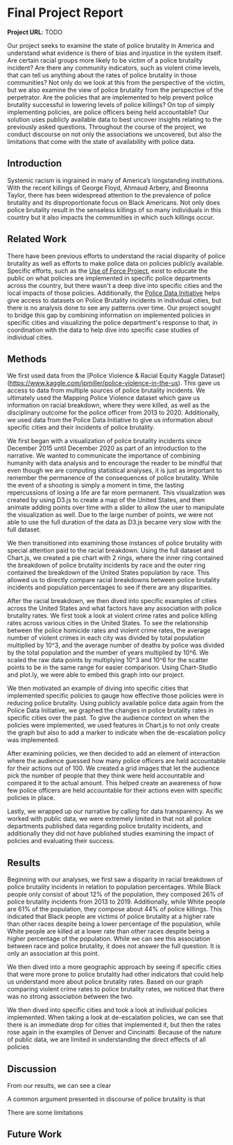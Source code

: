 # Final Project Report

**Project URL**: TODO

Our project seeks to examine the state of police brutality in America and understand what evidence is there of bias and injustice in the system itself. Are certain racial groups more likely to be victim of a police brutality incident? Are there any community indicators, such as violent crime levels, that can tell us anything about the rates of police brutality in those communities? Not only do we look at this from the perspective of the victim, but we also examine the view of police brutality from the perspective of the perpetrator. Are the policies that are implemented to help prevent police brutality successful in lowering levels of police killings? On top of simply implementing policies, are police officers being held accountable?
Our solution uses publicly available data to best uncover insights relating to the previously asked questions. Throughout the course of the project, we conduct discourse on not only the associations we uncovered, but also the limitations that come with the state of availability with police data.

## Introduction

Systemic racism is ingrained in many of America’s longstanding institutions. With the recent killings of George Floyd, Ahmaud Arbery, and Breonna Taylor, there has been widespread attention to the prevalence of police brutality and its disproportionate focus on Black Americans. Not only does police brutality result in the senseless killings of so many individuals in this country but it also impacts the communities in which such killings occur. 

## Related Work

There have been previous efforts to understand the racial disparity of police brutality as well as efforts to make police data on policies publicly available. Specific efforts, such as the [Use of Force Project](http://useofforceproject.org/#project), exist to educate the public on what policies are implemented in specific police departments across the country, but there wasn't a deep dive into specific cities and the local impacts of those policies. Additionally, the [Police Data Initiative](https://www.policedatainitiative.org/) helps give access to datasets on Police Brutality incidents in individual cities, but there is no analysis done to see any patterns over time. Our project sought to bridge this gap by combining information on implemented policies in specific cities and visualizing the police department's response to that, in coordination with the data to help dive into specific case studies of individual cities.

## Methods

We first used data from the [Police Violence & Racial Equity Kaggle Dataset] (https://www.kaggle.com/jpmiller/police-violence-in-the-us). This gave us access to data from multiple sources of police brutality incidents. We ultimately used the Mapping Police Violence dataset which gave us information on racial breakdown, where they were killed, as well as the disciplinary outcome for the police officer from 2013 to 2020. Additionally, we used data from the Police Data Initiative to give us information about specific cities and their incidents of police brutality.

We first began with a visualization of police brutality incidents since December 2015 until December 2020 as part of an introduction to the narrative. We wanted to communicate the importance of combining humanity with data analysis and to encourage the reader to be mindful that even though we are computing statistical analyses, it is just as important to remember the permanence of the consequences of police brutality. While the event of a shooting is simply a moment in time, the lasting repercussions of losing a life are far more permanent. This visualization was created by using D3.js to create a map of the United States, and then animate adding points over time with a slider to allow the user to manipulate the visualization as well. Due to the large number of points, we were not able to use the full duration of the data as D3.js became very slow with the full dataset.

We then transitioned into examining those instances of police brutality with special attention paid to the racial breakdown. Using the full dataset and Chart.js, we created a pie chart with 2 rings, where the inner ring contained the breakdown of police brutality incidents by race and the outer ring contained the breakdown of the United States population by race. This allowed us to directly compare racial breakdowns between police brutality incidents and population percentages to see if there are any disparities.

After the racial breakdown, we then dived into specific examples of cities across the United States and what factors have any association with police brutality rates. We first took a look at violent crime rates and police killing rates across various cities in the United States. To see the relationship between the police homicide rates and violent crime rates, the average number of violent crimes in each city was divided by total population multiplied by 10^3, and the average number of deaths by police was divided by the total population and the number of years multiplied by 10^6. We scaled the raw data points by multiplying 10^3 and 10^6 for the scatter points to be in the same range for easier comparison. Using Chart-Studio and plot.ly, we were able to embed this graph into our project.

We then motivated an example of diving into specific cities that implemented specific policies to gauge how effective those policies were in reducing police brutality. Using publicly available police data again from the Police Data Initiative, we graphed the changes in police brutality rates in specific cities over the past. To give the audience context on when the policies were implemented, we used features in Chart.js to not only create the graph but also to add a marker to indicate when the de-escalation policy was implemented.

After examining policies, we then decided to add an element of interaction where the audience guessed how many police officers are held accountable for their actions out of 100. We created a grid images that let the audience pick the number of people that they think were held accountable and compared it to the actual amount. This helped create an awareness of how few police officers are held accountable for their actions even with specific policies in place.

Lastly, we wrapped up our narrative by calling for data transparency. As we worked with public data, we were extremely limited in that not all police departments published data regarding police brutality incidents, and additionally they did not have published studies examining the impact of policies and evaluating their success.

## Results

Beginning with our analyses, we first saw a disparity in racial breakdown of police brutality incidents in relation to population percentages. While Black people only consist of about 12% of the population, they composed 26% of police brutality incidents from 2013 to 2019. Additionally, while White people are 61% of the population, they compose about 44% of police killings. This indicated that Black people are victims of police brutality at a higher rate than other races despite being a lower percentage of the population, while White people are killed at a lower rate than other races despite being a higher percentage of the population. While we can see this association between race and police brutality, it does not answer the full question. It is only an association at this point.

We then dived into a more geographic approach by seeing if specific cities that were more prone to police brutality had other indicators that could help us understand more about police brutality rates. Based on our graph comparing violent crime rates to police brutality rates, we noticed that there was no strong association between the two. 

We then dived into specific cities and took a look at individual policies implemented. When taking a look at de-escalation policies, we can see that there is an immediate drop for cities that implemented it, but then the rates rose again in the examples of Denver and Cincinatti. Because of the nature of public data, we are limited in understanding the direct effects of all policies

## Discussion

From our results, we can see a clear 

A common argument presented in discourse of police brutality is that 

There are some limitations


## Future Work
